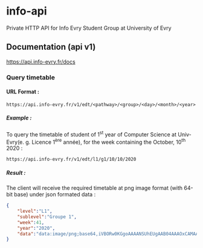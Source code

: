 # info-api
Private HTTP API for Info Evry Student Group at University of Evry


## Documentation (api v1)

https://api.info-evry.fr/docs

### Query timetable 

#### URL Format :

```https://api.info-evry.fr/v1/edt/<pathway>/<group>/<day>/<month>/<year>```

##### Example : 


To query the timetable of  student of 1<sup>st</sup> year of Computer Science at Univ-Evry(e. g. Licence 1<sup>ère</sup> année), for the week containing the October, 10<sup>th</sup> 2020 : 


```https://api.info-evry.fr/v1/edt/l1/g1/10/10/2020```


##### Result : 

The client will receive the required timetable at png image format (with 64-bit base) under json formated data : 

```json
{
	"level":"L1",
	"sublevel":"Groupe 1",
	"week":41,
	"year":"2020",
	"data":"data:image/png;base64,iVBORw0KGgoAAAANSUhEUgAAB04AAAOxCAMAAABFY3T9AAAA51BMVEX///8AAADIyMjh4eHO87up/K35/Km1qfz8qake/x7/yABA4NDT/+z/u/b/3oS+hP///wCLrP9kZGQyMjJ9fX2vr68ZGRlLS0uWlpbLy8vOzs7R0dHU1NTX19fd3d3a2tr ..." 
}
```
